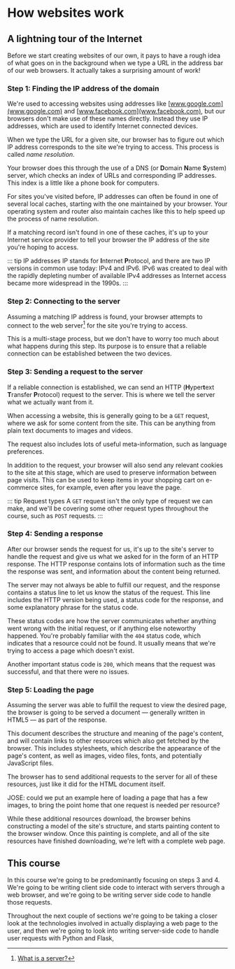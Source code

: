 # How websites work

## A lightning tour of the Internet

Before we start creating websites of our own, it pays to have a rough idea of what goes on in the background when we type a URL in the address bar of our web browsers. It actually takes a surprising amount of work!

### Step 1: Finding the IP address of the domain

We're used to accessing websites using addresses like [www.google.com](www.google.com) and [www.facebook.com](www.facebook.com), but our browsers don't make use of these names directly. Instead they use IP addresses, which are used to identify Internet connected devices.

When we type the URL for a given site, our browser has to figure out which IP address corresponds to the site we're trying to access. This process is called *name resolution*.

Your browser does this through the use of a DNS (or **D**omain **N**ame **S**ystem) server, which checks an index of URLs and corresponding IP addresses. This index is a little like a phone book for computers.

For sites you've visited before, IP addresses can often be found in one of several local caches, starting with the one maintained by your browser. Your operating system and router also maintain caches like this to help speed up the process of name resolution.

If a matching record isn't found in one of these caches, it's up to your Internet service provider to tell your browser the IP address of the site you're hoping to access.

::: tip IP addresses
IP stands for **I**nternet **P**rotocol, and there are two IP versions in common use today: IPv4 and IPv6. IPv6 was created to deal with the rapidly depleting number of available IPv4 addresses as Internet access became more widespread in the 1990s.
:::

### Step 2: Connecting to the server

Assuming a matching IP address is found, your browser attempts to connect to the web server[^server] for the site you're trying to access.

This is a multi-stage process, but we don't have to worry too much about what happens during this step. Its purpose is to ensure that a reliable connection can be established between the two devices.

### Step 3: Sending a request to the server

If a reliable connection is established, we can send an HTTP (**H**yper**t**ext **T**ransfer **P**rotocol) request to the server. This is where we tell the server what we actually want from it.

When accessing a website, this is generally going to be a `GET` request, where we ask for some content from the site. This can be anything from plain text documents to images and videos.

The request also includes lots of useful meta-information, such as language preferences.

In addition to the request, your browser will also send any relevant cookies to the site at this stage, which are used to preserve information between page visits. This can be used to keep items in your shopping cart on e-commerce sites, for example, even after you leave the page.

::: tip Request types
A `GET` request isn't the only type of request we can make, and we'll be covering some other request types throughout the course, such as `POST` requests.
:::

### Step 4: Sending a response

After our browser sends the request for us, it's up to the site's server to handle the request and give us what we asked for in the form of an HTTP response. The HTTP response contains lots of information such as the time the response was sent, and information about the content being returned.

The server may not always be able to fulfill our request, and the response contains a status line to let us know the status of the request. This line includes the HTTP version being used, a status code for the response, and some explanatory phrase for the status code.

These status codes are how the server communicates whether anything went wrong with the initial request, or if anything else noteworthy happened. You're probably familiar with the `404` status code, which indicates that a resource could not be found. It usually means that we're trying to access a page which doesn't exist.

Another important status code is `200`, which means that the request was successful, and that there were no issues.

### Step 5: Loading the page

Assuming the server was able to fulfill the request to view the desired page, the browser is going to be served a document &mdash; generally written in HTML5 &mdash; as part of the response.

This document describes the structure and meaning of the page's content, and will contain links to other resources which also get fetched by the browser. This includes stylesheets, which describe the appearance of the page's content, as well as images, video files, fonts, and potentially JavaScript files.

The browser has to send additional requests to the server for all of these resources, just like it did for the HTML document itself.

JOSE: could we put an example here of loading a page that has a few images, to bring the point home that one request is needed per resource?

While these additional resources download, the browser behins constructing a model of the site's structure, and starts painting content to the browser window. Once this painting is complete, and all of the site resources have finished downloading, we're left with a complete web page.

## This course

In this course we're going to be predominantly focusing on steps 3 and 4. We're going to be writing client side code to interact with servers through a web browser, and we're going to be writing server side code to handle those requests.

Throughout the next couple of sections we're going to be taking a closer look at the technologies involved in actually displaying a web page to the user, and then we're going to look into writing server-side code to handle user requests with Python and Flask,

[^server]: [What is a server?](https://www.techopedia.com/definition/2282/server)
